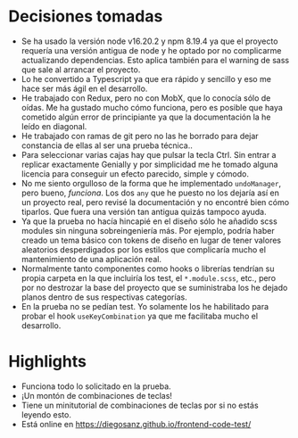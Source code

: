 # Decisiones tomadas

- Se ha usado la versión node v16.20.2 y npm 8.19.4 ya que el proyecto requería una versión antigua de node y he optado por no complicarme actualizando dependencias. Esto aplica también para el warning de sass que sale al arrancar el proyecto.
- Lo he convertido a Typescript ya que era rápido y sencillo y eso me hace ser más ágil en el desarrollo.
- He trabajado con Redux, pero no con MobX, que lo conocía sólo de oídas. Me ha gustado mucho cómo funciona, pero es posible que haya cometido algún error de principiante ya que la documentación la he leído en diagonal.
- He trabajado con ramas de git pero no las he borrado para dejar constancia de ellas al ser una prueba técnica..
- Para seleccionar varias cajas hay que pulsar la tecla Ctrl. Sin entrar a replicar exactamente Genially y por simplicidad me he tomado alguna licencia para conseguir un efecto parecido, simple y cómodo.
- No me siento orgulloso de la forma que he implementado `undoManager`, pero bueno, _funciona_. Los dos `any` que he puesto no los dejaría así en un proyecto real, pero revisé la documentación y no encontré bien cómo tiparlos. Que fuera una versión tan antigua quizás tampoco ayuda.
- Ya que la prueba no hacía hincapié en el diseño sólo he añadido scss modules sin ninguna sobreingeniería más. Por ejemplo, podría haber creado un tema básico con tokens de diseño en lugar de tener valores aleatorios desperdigados por los estilos que complicaría mucho el mantenimiento de una aplicación real.
- Normalmente tanto componentes como hooks o librerías tendrían su propia carpeta en la que incluiría los test, el `*.module.scss`, etc., pero por no destrozar la base del proyecto que se suministraba los he dejado planos dentro de sus respectivas categorías.
- En la prueba no se pedían test. Yo solamente los he habilitado para probar el hook `useKeyCombination` ya que me facilitaba mucho el desarrollo.

# Highlights

- Funciona todo lo solicitado en la prueba.
- ¡Un montón de combinaciones de teclas\!
- Tiene un minitutorial de combinaciones de teclas por si no estás leyendo esto.
- Está online en https://diegosanz.github.io/frontend-code-test/
